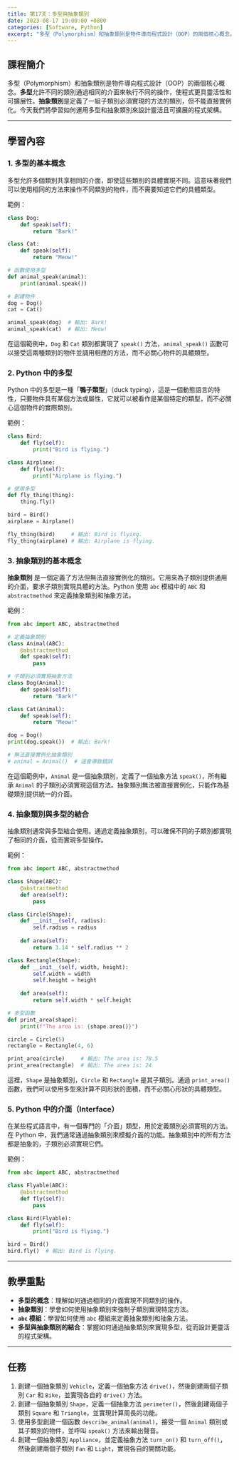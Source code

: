 ```yaml
---
title: 第17天：多型與抽象類別
date: 2023-08-17 19:00:00 +0800
categories: [Software, Python]
excerpt: "多型（Polymorphism）和抽象類別是物件導向程式設計（OOP）的兩個核心概念。**多型**允許不同的類別通過相同的介面來執行不同的操作，使程式更具靈活性和可擴展性。**抽象類別**是定義了一組子類別必須實現的方法的類別，但不能直接實例化。今天我們將學習如何運用多型和抽象類別來設計靈活且可擴展的程式架構"
---
```


## 課程簡介
多型（Polymorphism）和抽象類別是物件導向程式設計（OOP）的兩個核心概念。**多型**允許不同的類別通過相同的介面來執行不同的操作，使程式更具靈活性和可擴展性。**抽象類別**是定義了一組子類別必須實現的方法的類別，但不能直接實例化。今天我們將學習如何運用多型和抽象類別來設計靈活且可擴展的程式架構。

---

## 學習內容

### 1. 多型的基本概念

多型允許多個類別共享相同的介面，即使這些類別的具體實現不同。這意味著我們可以使用相同的方法來操作不同類別的物件，而不需要知道它們的具體類型。

範例：
```python
class Dog:
    def speak(self):
        return "Bark!"

class Cat:
    def speak(self):
        return "Meow!"

# 函數使用多型
def animal_speak(animal):
    print(animal.speak())

# 創建物件
dog = Dog()
cat = Cat()

animal_speak(dog)  # 輸出: Bark!
animal_speak(cat)  # 輸出: Meow!
```

在這個範例中，`Dog` 和 `Cat` 類別都實現了 `speak()` 方法，`animal_speak()` 函數可以接受這兩種類別的物件並調用相應的方法，而不必關心物件的具體類型。

### 2. Python 中的多型

Python 中的多型是一種「**鴨子類型**」（duck typing），這是一個動態語言的特性，只要物件具有某個方法或屬性，它就可以被看作是某個特定的類型，而不必關心這個物件的實際類別。

範例：
```python
class Bird:
    def fly(self):
        print("Bird is flying.")

class Airplane:
    def fly(self):
        print("Airplane is flying.")

# 使用多型
def fly_thing(thing):
    thing.fly()

bird = Bird()
airplane = Airplane()

fly_thing(bird)     # 輸出: Bird is flying.
fly_thing(airplane) # 輸出: Airplane is flying.
```

### 3. 抽象類別的基本概念

**抽象類別** 是一個定義了方法但無法直接實例化的類別。它用來為子類別提供通用的介面，要求子類別實現具體的方法。Python 使用 `abc` 模組中的 `ABC` 和 `abstractmethod` 來定義抽象類別和抽象方法。

範例：
```python
from abc import ABC, abstractmethod

# 定義抽象類別
class Animal(ABC):
    @abstractmethod
    def speak(self):
        pass

# 子類別必須實現抽象方法
class Dog(Animal):
    def speak(self):
        return "Bark!"

class Cat(Animal):
    def speak(self):
        return "Meow!"

dog = Dog()
print(dog.speak())  # 輸出: Bark!

# 無法直接實例化抽象類別
# animal = Animal()  # 這會導致錯誤
```

在這個範例中，`Animal` 是一個抽象類別，定義了一個抽象方法 `speak()`，所有繼承 `Animal` 的子類別必須實現這個方法。抽象類別無法被直接實例化，只能作為基礎類別提供統一的介面。

### 4. 抽象類別與多型的結合

抽象類別通常與多型結合使用。通過定義抽象類別，可以確保不同的子類別都實現了相同的介面，從而實現多型操作。

範例：
```python
from abc import ABC, abstractmethod

class Shape(ABC):
    @abstractmethod
    def area(self):
        pass

class Circle(Shape):
    def __init__(self, radius):
        self.radius = radius
    
    def area(self):
        return 3.14 * self.radius ** 2

class Rectangle(Shape):
    def __init__(self, width, height):
        self.width = width
        self.height = height
    
    def area(self):
        return self.width * self.height

# 多型函數
def print_area(shape):
    print(f"The area is: {shape.area()}")

circle = Circle(5)
rectangle = Rectangle(4, 6)

print_area(circle)     # 輸出: The area is: 78.5
print_area(rectangle)  # 輸出: The area is: 24
```

這裡，`Shape` 是抽象類別，`Circle` 和 `Rectangle` 是其子類別。通過 `print_area()` 函數，我們可以使用多型來計算不同形狀的面積，而不必關心形狀的具體類型。

### 5. Python 中的介面（Interface）

在某些程式語言中，有一個專門的「介面」類型，用於定義類別必須實現的方法。在 Python 中，我們通常通過抽象類別來模擬介面的功能。抽象類別中的所有方法都是抽象的，子類別必須實現它們。

範例：
```python
from abc import ABC, abstractmethod

class Flyable(ABC):
    @abstractmethod
    def fly(self):
        pass

class Bird(Flyable):
    def fly(self):
        print("Bird is flying.")

bird = Bird()
bird.fly()  # 輸出: Bird is flying.
```

---

## 教學重點
- **多型的概念**：理解如何通過相同的介面實現不同類別的操作。
- **抽象類別**：學會如何使用抽象類別來強制子類別實現特定方法。
- **`abc` 模組**：學習如何使用 `abc` 模組來定義抽象類別和抽象方法。
- **多型與抽象類別的結合**：掌握如何通過抽象類別來實現多型，從而設計更靈活的程式架構。

---

## 任務
1. 創建一個抽象類別 `Vehicle`，定義一個抽象方法 `drive()`，然後創建兩個子類別 `Car` 和 `Bike`，並實現各自的 `drive()` 方法。
2. 創建一個抽象類別 `Shape`，定義一個抽象方法 `perimeter()`，然後創建兩個子類別 `Square` 和 `Triangle`，並實現計算周長的功能。
3. 使用多型創建一個函數 `describe_animal(animal)`，接受一個 `Animal` 類別或其子類別的物件，並呼叫 `speak()` 方法來輸出聲音。
4. 創建一個抽象類別 `Appliance`，並定義抽象方法 `turn_on()` 和 `turn_off()`，然後創建兩個子類別 `Fan` 和 `Light`，實現各自的開關功能。
